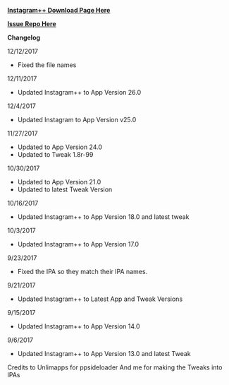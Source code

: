 **[Instagram++ Download Page Here](https://github.com/JMccormick264/InstagramPP/releases)**

**[Issue Repo Here](https://github.com/eni9889/IG-PP-Issues)**

**Changelog**

12/12/2017

 - Fixed the file names

12/11/2017

 - Updated Instagram++ to App Version 26.0

12/4/2017

 - Updated Instagram to App Version v25.0

11/27/2017

 - Updated to App Version 24.0
 - Updated to Tweak 1.8r-99

10/30/2017

 - Updated to App Version 21.0
 - Updated to latest Tweak Version

10/16/2017

 - Updated Instagram++ to App Version 18.0 and latest tweak

10/3/2017

 - Updated Instagram++ to App Version 17.0

9/23/2017

 - Fixed the IPA so they match their IPA names.

9/21/2017

 - Updated Instagram++ to Latest App and Tweak Versions

9/15/2017

 - Updated Instagram++ to App Version 14.0

9/6/2017

 - Updated Instagram++ to App Version 13.0 and latest Tweak


 Credits to Unlimapps for ppsideloader
 And me for making the Tweaks into IPAs
